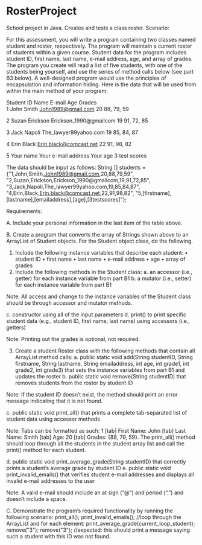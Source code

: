 # RosterProject
School project in Java. Creates and tests a class roster.
Scenario:

For this assessment, you will write a program containing two classes named student and roster, respectively. The program will maintain a current roster of students within a given course. Student data for the program includes student ID, first name, last name, e-mail address, age, and array of grades. The program you create will read a list of five students, with one of the students being yourself, and use the series of method calls below (see part B3 below). A well-designed program would use the principles of encapsulation and information hiding. Here is the data that will be used from within the main method of your program:

 Student ID 	  Name   	            E-mail 	                Age 	        Grades     
1            John	  Smith	        John1989@gmail.com  	     20	        88, 79, 59 

2            Suzan	  Erickson	  Erickson_1990@gmailcom     19	        91, 72, 85 

3            Jack	  Napoli	      The_lawyer99yahoo.com	     19	        85, 84, 87 

4            Erin	  Black         Erin.black@comcast.net	   22	        91, 98, 82  

5            Your name        	  Your e-mail address	     Your age	  3 test scores


The data should be input as follows:
String [] students = {"1,John,Smith,John1989@gmail.com,20,88,79,59", 
             "2,Suzan,Erickson,Erickson_1990@gmailcom,19,91,72,85",
             "3,Jack,Napoli,The_lawyer99yahoo.com,19,85,84,87",
             "4,Erin,Black,Erin.black@comcast.net,22,91,98,82",
             "5,[firstname],[lastname],[emailaddress],[age],[3testscores]"};

Requirements:

A.  Include your personal information in the last item of the table above.
 
B.  Create a program that converts the array of Strings shown above to an ArrayList of Student objects. For the Student object class, do the following.
1.  Include the following instance variables that describe each student:
•   student ID
•   first name
•   last name
•   e-mail address
•   age
•   array of grades
2.  Include the following methods in the Student class:
a.  an accessor (i.e., getter) for each instance variable from part B1
b.  a mutator (i.e., setter) for each instance variable from part B1
 
Note: All access and change to the instance variables of the Student class should be through accessor and mutator methods.
 
c.  constructor using all of the input parameters
d.  print() to print specific student data (e.g., student ID, first name, last name) using accessors (i.e., getters)
 
Note: Printing out the grades is optional, not required.
 
3.  Create a student Roster class with the following methods that contain all ArrayList method calls:
a.  public static void add(String studentID, String firstname, String lastname, String emailaddress, int age, int grade1, int grade2, int grade3) that sets the instance variables from part B1 and updates the roster
b.  public static void remove(String studentID) that removes students from the roster by student ID
 
Note: If the student ID doesn’t exist, the method should print an error message indicating that it is not found.
 
c.  public static void print_all() that prints a complete tab-separated list of student data using accessor methods
 
Note: Tabs can be formatted as such: 1 [tab] First Name: John [tab] Last Name: Smith [tab] Age: 20 [tab] Grades: {88, 79, 59}. The print_all() method should loop through all the students in the student array list and call the print() method for each student.
 
d.  public static void print_average_grade(String studentID) that correctly prints a student’s average grade by student ID
e.  public static void print_invalid_emails() that verifies student e-mail addresses and displays all invalid e-mail addresses to the user
 
Note: A valid e-mail should include an at sign (“@”) and period (“.”) and doesn’t include a space.
 
C.  Demonstrate the program’s required functionality by running the following scenario:
print_all();
print_invalid_emails();
//loop through the ArrayList and for each element:
print_average_grade(current_loop_student);
remove("3");
   remove("3");
//expected: this should print a message saying such a student with this ID was not found.
